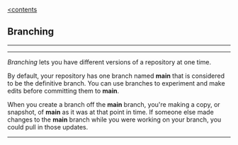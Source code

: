 [<contents](./readme.md)

## Branching

---
---

*Branching* lets you have different versions of a repository at one time.

By default, your repository has one branch named **main** that is considered to be the definitive branch. You can use branches to experiment and make edits before committing them to **main**.

When you create a branch off the **main** branch, you're making a copy, or snapshot, of **main** as it was at that point in time. If someone else made changes to the **main** branch while you were working on your branch, you could pull in those updates.

---